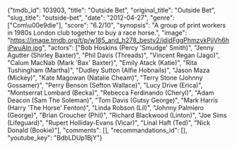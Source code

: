 {"tmdb_id": 103903, "title": "Outside Bet", "original_title": "Outside Bet", "slug_title": "outside-bet", "date": "2012-04-27", "genre": ["Com\u00e9die"], "score": "6.2/10", "synopsis": "A group of print workers in 1980s London club together to buy a race horse.", "image": "https://image.tmdb.org/t/p/w185_and_h278_bestv2/ididFggPhmzvkPjjVh6hiPwuAIn.jpg", "actors": ["Bob Hoskins (Percy 'Smudge' Smith)", "Jenny Agutter (Shirley Baxter)", "Phil Davis (Threads)", "Vincent Regan (Jago)", "Calum MacNab (Mark 'Bax' Baxter)", "Emily Atack (Katie)", "Rita Tushingham (Martha)", "Dudley Sutton (Alfie Hobnails)", "Jason Maza (Mickey)", "Kate Magowan (Natalie Cheam)", "Terry Stone (Johnny Gossamer)", "Perry Benson (Sefton Wallace)", "Lucy Drive (Erica)", "Montserrat Lombard (Becka)", "Rebecca Ferdinando (Cheryl)", "Adam Deacon (Sam The Soleman)", "Tom Davis (Gutsy George)", "Mark Harris (Harry 'The Horse' Fenton)", "Linda Robson (Lil)", "Johnny Palmiero (George)", "Brian Croucher (Phil)", "Richard Blackwood (Linton)", "Joe Sims (Lifeguard)", "Rupert Holliday-Evans (Vicar)", "Linal Haft (Ted)", "Nick Donald (Bookie)"], "comments": [], "recommandations_id": [], "youtube_key": "BdbLDUp1BjY"}